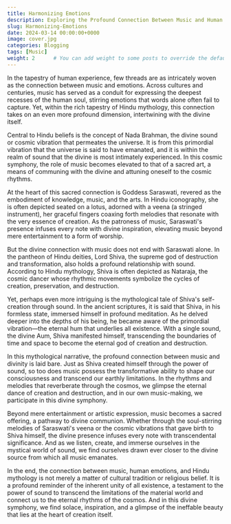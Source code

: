 ```yaml
---
title: Harmonizing Emotions 
description: Exploring the Profound Connection Between Music and Human Emotions.
slug: Harmonizing-Emotions
date: 2024-03-14 00:00:00+0000
image: cover.jpg 
categories: Blogging
tags: [Music]
weight: 2      # You can add weight to some posts to override the default sorting (date descending)
---
```


In the tapestry of human experience, few threads are as intricately woven as the connection between music and emotions. Across cultures and centuries, music has served as a conduit for expressing the deepest recesses of the human soul, stirring emotions that words alone often fail to capture. Yet, within the rich tapestry of Hindu mythology, this connection takes on an even more profound dimension, intertwining with the divine itself.

Central to Hindu beliefs is the concept of Nada Brahman, the divine sound or cosmic vibration that permeates the universe. It is from this primordial vibration that the universe is said to have emanated, and it is within the realm of sound that the divine is most intimately experienced. In this cosmic symphony, the role of music becomes elevated to that of a sacred art, a means of communing with the divine and attuning oneself to the cosmic rhythms.

At the heart of this sacred connection is Goddess Saraswati, revered as the embodiment of knowledge, music, and the arts. In Hindu iconography, she is often depicted seated on a lotus, adorned with a veena (a stringed instrument), her graceful fingers coaxing forth melodies that resonate with the very essence of creation. As the patroness of music, Saraswati's presence infuses every note with divine inspiration, elevating music beyond mere entertainment to a form of worship.

But the divine connection with music does not end with Saraswati alone. In the pantheon of Hindu deities, Lord Shiva, the supreme god of destruction and transformation, also holds a profound relationship with sound. According to Hindu mythology, Shiva is often depicted as Nataraja, the cosmic dancer whose rhythmic movements symbolize the cycles of creation, preservation, and destruction.

Yet, perhaps even more intriguing is the mythological tale of Shiva's self-creation through sound. In the ancient scriptures, it is said that Shiva, in his formless state, immersed himself in profound meditation. As he delved deeper into the depths of his being, he became aware of the primordial vibration—the eternal hum that underlies all existence. With a single sound, the divine Aum, Shiva manifested himself, transcending the boundaries of time and space to become the eternal god of creation and destruction.

In this mythological narrative, the profound connection between music and divinity is laid bare. Just as Shiva created himself through the power of sound, so too does music possess the transformative ability to shape our consciousness and transcend our earthly limitations. In the rhythms and melodies that reverberate through the cosmos, we glimpse the eternal dance of creation and destruction, and in our own music-making, we participate in this divine symphony.

Beyond mere entertainment or artistic expression, music becomes a sacred offering, a pathway to divine communion. Whether through the soul-stirring melodies of Saraswati's veena or the cosmic vibrations that gave birth to Shiva himself, the divine presence infuses every note with transcendental significance. And as we listen, create, and immerse ourselves in the mystical world of sound, we find ourselves drawn ever closer to the divine source from which all music emanates.

In the end, the connection between music, human emotions, and Hindu mythology is not merely a matter of cultural tradition or religious belief. It is a profound reminder of the inherent unity of all existence, a testament to the power of sound to transcend the limitations of the material world and connect us to the eternal rhythms of the cosmos. And in this divine symphony, we find solace, inspiration, and a glimpse of the ineffable beauty that lies at the heart of creation itself.

<script src="https://giscus.app/client.js"
        data-repo="Aditya-dom/arawn.github.io"
        data-repo-id="R_kgDOLeAbmQ"
        data-category="General"
        data-category-id="DIC_kwDOLeAbmc4CeCQd"
        data-mapping="title"
        data-strict="0"
        data-reactions-enabled="1"
        data-emit-metadata="1"
        data-input-position="top"
        data-theme="dark_dimmed"
        data-lang="en"
        data-loading="lazy"
        crossorigin="anonymous"
        async>
</script>